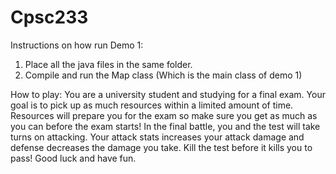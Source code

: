 # Cpsc233
Instructions on how run Demo 1:
1) Place all the java files in the same folder.
2) Compile and run the Map class (Which is the main class of demo 1)

How to play:
  You are a university student and studying for a final exam. Your goal is to pick up as much resources within a limited amount of time. Resources will prepare you for the exam so make sure you get as much as you can before the exam starts! In the final battle, you and the test will take turns on attacking. Your attack stats increases your attack damage and defense decreases the damage you take. Kill the test before it kills you to pass! Good luck and have fun.
